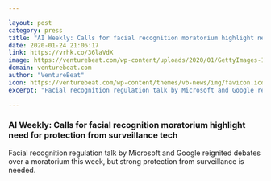 ```yaml
---

layout: post
category: press
title: "AI Weekly: Calls for facial recognition moratorium highlight need for protection from surveillance tech"
date: 2020-01-24 21:06:17
link: https://vrhk.co/36laVdX
image: https://venturebeat.com/wp-content/uploads/2020/01/GettyImages-1139859542.jpg?w=1200&strip=all
domain: venturebeat.com
author: "VentureBeat"
icon: https://venturebeat.com/wp-content/themes/vb-news/img/favicon.ico
excerpt: "Facial recognition regulation talk by Microsoft and Google reignited debates over a moratorium this week, but strong protection from surveillance is needed."

---
```


### AI Weekly: Calls for facial recognition moratorium highlight need for protection from surveillance tech

Facial recognition regulation talk by Microsoft and Google reignited debates over a moratorium this week, but strong protection from surveillance is needed.
